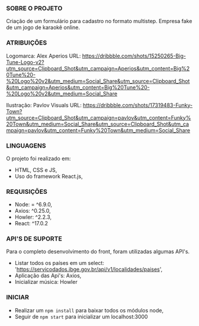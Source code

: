 ### SOBRE O PROJETO

Criação de um formulário para cadastro no formato multistep. Empresa fake de um jogo de karaokê online.

### ATRIBUIÇÕES


Logomarca: Alex Aperios
URL: https://dribbble.com/shots/15250265-Big-Tune-Logo-v2?utm_source=Clipboard_Shot&utm_campaign=Aperios&utm_content=Big%20Tune%20-%20Logo%20v2&utm_medium=Social_Share&utm_source=Clipboard_Shot&utm_campaign=Aperios&utm_content=Big%20Tune%20-%20Logo%20v2&utm_medium=Social_Share

Ilustração: Pavlov Visuals
URL: https://dribbble.com/shots/17319483-Funky-Town?utm_source=Clipboard_Shot&utm_campaign=pavlov&utm_content=Funky%20Town&utm_medium=Social_Share&utm_source=Clipboard_Shot&utm_campaign=pavlov&utm_content=Funky%20Town&utm_medium=Social_Share

### LINGUAGENS

O projeto foi realizado em:
- HTML, CSS e JS,
- Uso do framework React.js,

### REQUISIÇÕES

- Node: = ^6.9.0,
- Axios: ^0.25.0,
- Howler: ^2.2.3,
- React: ^17.0.2

### API'S DE SUPORTE

Para o completo desenvolvimento do front, foram utilizadas algumas API's.
- Listar todos os países em um select: 'https://servicodados.ibge.gov.br/api/v1/localidades/paises',
- Aplicação das Api's: Axios,
- Inicializar música: Howler

### INICIAR

- Realizar um `npm install` para baixar todos os módulos node,
- Seguir de `npm start` para inicializar um localhost:3000

